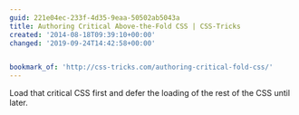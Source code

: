 ```yaml
---
guid: 221e04ec-233f-4d35-9eaa-50502ab5043a
title: Authoring Critical Above-the-Fold CSS | CSS-Tricks
created: '2014-08-18T09:39:10+00:00'
changed: '2019-09-24T14:42:58+00:00'


bookmark_of: 'http://css-tricks.com/authoring-critical-fold-css/'
---
```



Load that critical CSS first and defer the loading of the rest of the CSS until later.

